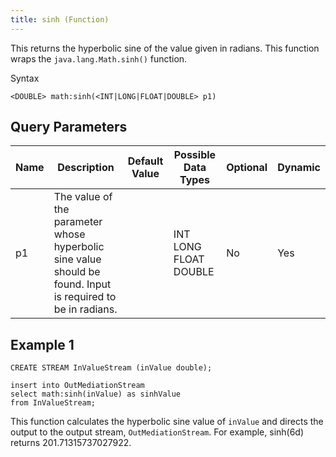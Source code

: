 ```yaml
---
title: sinh (Function)
---
```


This returns the hyperbolic sine of the value given in radians. This function wraps the `java.lang.Math.sinh()` function.

Syntax

    <DOUBLE> math:sinh(<INT|LONG|FLOAT|DOUBLE> p1)

## Query Parameters

| Name | Description                                                                                                 | Default Value | Possible Data Types   | Optional | Dynamic |
|------|-------------------------------------------------------------------------------------------------------------|---------------|-----------------------|----------|---------|
| p1   | The value of the parameter whose hyperbolic sine value should be found. Input is required to be in radians. |               | INT LONG FLOAT DOUBLE | No       | Yes     |

## Example 1

    CREATE STREAM InValueStream (inValue double);

    insert into OutMediationStream
    select math:sinh(inValue) as sinhValue
    from InValueStream;

This function calculates the hyperbolic sine value of `inValue` and directs the output to the output stream, `OutMediationStream`. For example, sinh(6d) returns 201.71315737027922.
